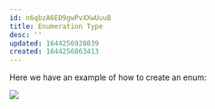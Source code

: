 ```yaml
---
id: n6qbzA6ED9gwPvXXwUuuB
title: Enumeration Type
desc: ''
updated: 1644256928839
created: 1644256863413
---
```

Here we have an example of how to create an enum:

![](/assets/images/2022-02-07-19-01-42.png)
